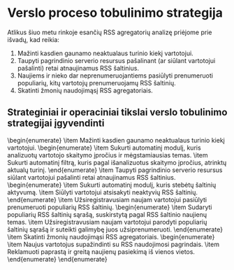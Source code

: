 ﻿# Verslo proceso tobulinimo strategija

Atlikus šiuo metu rinkoje esančių RSS agregatorių analizę priėjome prie išvadų, kad reikia:

1. Mažinti kasdien gaunamo neaktualaus turinio kiekį vartotojui.
1. Taupyti pagrindinio serverio resursus pašalinant (ar siūlant vartotojui pašalinti) retai atnaujinamus RSS šaltinius.
1. Naujiems ir nieko dar neprenumeruojantiems pasiūlyti prenumeruoti populiarių, kitų vartotojų prenumeruojamų RSS šaltinių.
1. Skatinti žmonių naudojimąsį RSS agregatoriais.

## Strateginiai ir operaciniai tikslai verslo tobulinimo strategijai įgyvendinti

\begin{enumerate}
    \item Mažinti kasdien gaunamo neaktualaus turinio kiekį vartotojui.
        \begin{enumerate}
            \item Sukurti automatinį modulį, kuris analizuotų vartotojo skaitymo įpročius ir mėgstamiausias temas.
            \item Sukurti automatinį filtrą, kuris pagal išanalizuotus skaitymo įpročius, atrinktų aktualų turinį.
        \end{enumerate}
    \item Taupyti pagrindinio serverio resursus siūlant vartotojui pašalinti retai atnaujinamus RSS šaltinius.
        \begin{enumerate}
            \item Sukurti automatinį modulį, kuris stebėtų šaltinių aktyvumą.
            \item Siūlyti vartotojui atsisakyti neaktyvių RSS šaltinių.
        \end{enumerate}
    \item Užsiregistravusiam naujam vartotojui pasiūlyti prenumeruoti populiarių RSS šaltinių.
        \begin{enumerate}
            \item Sudaryti populiarių RSS šaltinių sąrašą, suskirstytą pagal RSS šaltinio naujienų temas.
            \item Užsiregistravusiam naujam vartotojui parodyti populiarių šaltinių sąrašą ir suteikti galimybę juos užsiprenumeruoti.
        \end{enumerate}
    \item Skatinti žmonių naudojimąsi RSS agregatoriais.
        \begin{enumerate}
            \item Naujus vartotojus supažindinti su RSS naudojimosi pagrindais.
            \item Reklamuoti paprastą ir greitą naujienų pasiekimą iš vienos vietos.
        \end{enumerate}
\end{enumerate}
